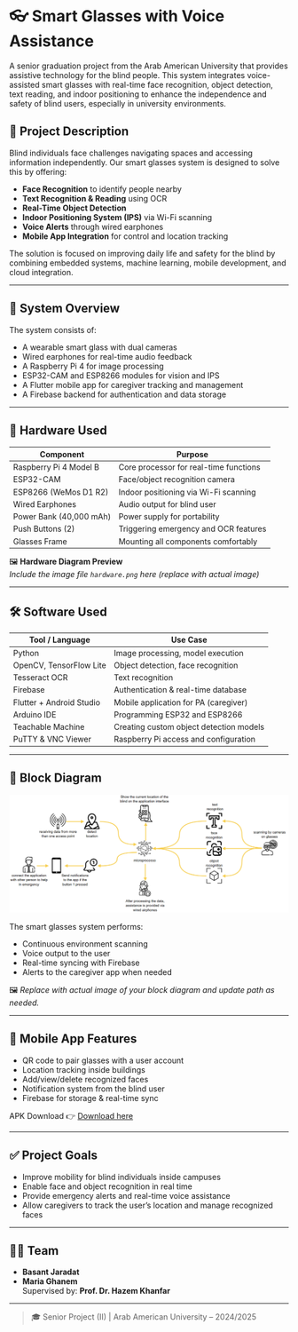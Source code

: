 # 👓 Smart Glasses with Voice Assistance

A senior graduation project from the Arab American University that provides assistive technology for the blind people. This system integrates voice-assisted smart glasses with real-time face recognition, object detection, text reading, and indoor positioning to enhance the independence and safety of blind users, especially in university environments.

## 📖 Project Description

Blind individuals face challenges navigating spaces and accessing information independently. Our smart glasses system is designed to solve this by offering:

- **Face Recognition** to identify people nearby
- **Text Recognition & Reading** using OCR
- **Real-Time Object Detection**
- **Indoor Positioning System (IPS)** via Wi-Fi scanning
- **Voice Alerts** through wired earphones
- **Mobile App Integration** for control and location tracking

The solution is focused on improving daily life and safety for the blind by combining embedded systems, machine learning, mobile development, and cloud integration.

---

## 🧠 System Overview

The system consists of:

- A wearable smart glass with dual cameras
- Wired earphones for real-time audio feedback
- A Raspberry Pi 4 for image processing
- ESP32-CAM and ESP8266 modules for vision and IPS
- A Flutter mobile app for caregiver tracking and management
- A Firebase backend for authentication and data storage

---

## 🔧 Hardware Used

| Component                      | Purpose                                  |
|-------------------------------|------------------------------------------|
| Raspberry Pi 4 Model B        | Core processor for real-time functions   |
| ESP32-CAM                     | Face/object recognition camera           |
| ESP8266 (WeMos D1 R2)         | Indoor positioning via Wi-Fi scanning    |
| Wired Earphones               | Audio output for blind user              |
| Power Bank (40,000 mAh)       | Power supply for portability             |
| Push Buttons (2)              | Triggering emergency and OCR features    |
| Glasses Frame                 | Mounting all components comfortably      |

🖼️ **Hardware Diagram Preview**  
_Include the image file `hardware.png` here (replace with actual image)_

---

## 🛠️ Software Used

| Tool / Language      | Use Case                                        |
|----------------------|-------------------------------------------------|
| Python               | Image processing, model execution               |
| OpenCV, TensorFlow Lite | Object detection, face recognition         |
| Tesseract OCR        | Text recognition                               |
| Firebase             | Authentication & real-time database            |
| Flutter + Android Studio | Mobile application for PA (caregiver)     |
| Arduino IDE          | Programming ESP32 and ESP8266                  |
| Teachable Machine    | Creating custom object detection models        |
| PuTTY & VNC Viewer   | Raspberry Pi access and configuration          |

---

## 🧱 Block Diagram

![Block Diagram](images/block-diagram.png)

The smart glasses system performs:
- Continuous environment scanning
- Voice output to the user
- Real-time syncing with Firebase
- Alerts to the caregiver app when needed

🖼️ _Replace with actual image of your block diagram and update path as needed._

---

## 📱 Mobile App Features

- QR code to pair glasses with a user account
- Location tracking inside buildings
- Add/view/delete recognized faces
- Notification system from the blind user
- Firebase for storage & real-time sync

APK Download 👉 [Download here]([https://drive.google.com/file/d/10aO4Wez3nkSgCMb6-xXFlDI-tKPxmDXx/view](https://drive.google.com/file/d/10aO4Wez3nkSgCMb6-xXFlDI-tKPxmDXx/view?usp=drive_link))

---

## ✅ Project Goals

- Improve mobility for blind individuals inside campuses
- Enable face and object recognition in real time
- Provide emergency alerts and real-time voice assistance
- Allow caregivers to track the user’s location and manage recognized faces

---


## 🙋‍♀️ Team

- **Basant Jaradat**  
- **Maria Ghanem**  
Supervised by: **Prof. Dr. Hazem Khanfar**

---

> 🎓 Senior Project (II) | Arab American University – 2024/2025

